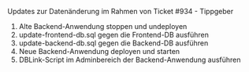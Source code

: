 Updates zur Datenänderung im Rahmen von Ticket #934 - Tippgeber

1. Alte Backend-Anwendung stoppen und undeployen
2. update-frontend-db.sql gegen die Frontend-DB ausführen
3. update-backend-db.sql gegen die Backend-DB ausführen
4. Neue Backend-Anwendung deployen und starten
5. DBLink-Script im Adminbereich der Backend-Anwendung ausführen
